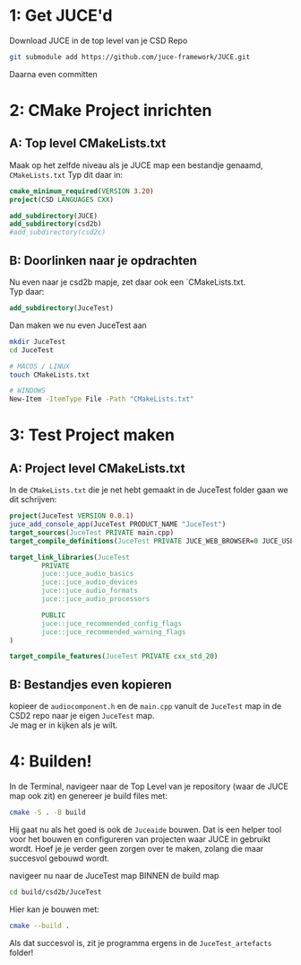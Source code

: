 # 1: Get JUCE'd
Download JUCE in de top level van je CSD Repo
```bash
git submodule add https://github.com/juce-framework/JUCE.git
```
Daarna even committen

# 2:  CMake Project inrichten

## A: Top level CMakeLists.txt
Maak op het zelfde niveau als je JUCE map een bestandje genaamd, `CMakeLists.txt`
Typ dit daar in:
```cmake
cmake_minimum_required(VERSION 3.20)
project(CSD LANGUAGES CXX)

add_subdirectory(JUCE)
add_subdirectory(csd2b)
#add_subdirectory(csd2c)
```
## B: Doorlinken naar je opdrachten
Nu even naar je csd2b mapje, zet daar ook een `CMakeLists.txt.  
Typ daar:
```cmake
add_subdirectory(JuceTest)
```
Dan maken we nu even JuceTest aan
```bash
mkdir JuceTest
cd JuceTest

# MACOS / LINUX
touch CMakeLists.txt

# WINDOWS
New-Item -ItemType File -Path "CMakeLists.txt"
```
# 3: Test Project maken
## A: Project level CMakeLists.txt
In de `CMakeLists.txt` die je net hebt gemaakt in de JuceTest folder gaan we dit schrijven:  
```cmake
project(JuceTest VERSION 0.0.1)
juce_add_console_app(JuceTest PRODUCT_NAME "JuceTest")
target_sources(JuceTest PRIVATE main.cpp)
target_compile_definitions(JuceTest PRIVATE JUCE_WEB_BROWSER=0 JUCE_USE_CURL=0)

target_link_libraries(JuceTest
        PRIVATE
        juce::juce_audio_basics
        juce::juce_audio_devices
        juce::juce_audio_formats
        juce::juce_audio_processors

        PUBLIC
        juce::juce_recommended_config_flags
        juce::juce_recommended_warning_flags
)

target_compile_features(JuceTest PRIVATE cxx_std_20)
```

## B: Bestandjes even kopieren
kopieer de `audiocomponent.h` en de `main.cpp` vanuit de `JuceTest` map in de CSD2 repo naar je eigen `JuceTest` map.     
Je mag er in kijken als je wilt.   

# 4: Builden!
In de Terminal, navigeer naar de Top Level van je repository (waar de JUCE map ook zit) en genereer je build files met:   
```bash
cmake -S . -B build
```
Hij gaat nu als het goed is ook de `Juceaide` bouwen. Dat is een helper tool voor het bouwen en configureren van projecten waar JUCE in gebruikt wordt. Hoef je je verder geen zorgen over te maken, zolang die maar succesvol gebouwd wordt.   
  
navigeer nu naar de JuceTest map BINNEN de build map  
```bash
cd build/csd2b/JuceTest
```

Hier kan je bouwen met:  
```bash
cmake --build .
```

Als dat succesvol is, zit je programma ergens in de `JuceTest_artefacts` folder!  

